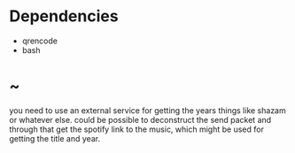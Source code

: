 # Dependencies
- qrencode
- bash


# ~
you need to use an external service for getting the years
things like shazam or whatever else.
could be possible to deconstruct the send packet and through that get the spotify link to the music,
which might be used for getting the title and year.

